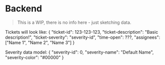 # Backend
> This is a WIP, there is no info here - just sketching data.

Tickets will look like:
{
    "ticket-id": 123-123-123,
    "ticket-description": "Basic description!",
    "ticket-severity": "severity-id",
    "time-open": ???,
    "assignees": ["Name 1", "Name 2", "Name 3"]
}

Severity data model:
{
    "severity-id": 0,
    "severity-name": "Default Name",
    "severity-color": "#00000"
}